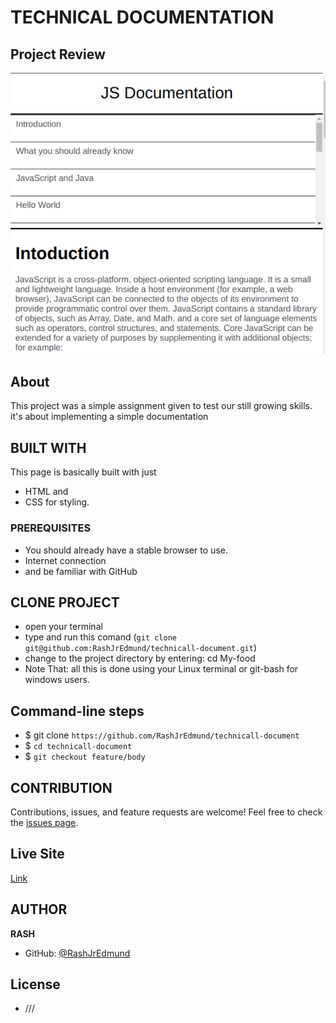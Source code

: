 # TECHNICAL DOCUMENTATION

## Project Review
![home page](assets/images/overview.png)

## About
This project was a simple assignment given to test our still growing skills. it's about implementing a simple documentation

## BUILT WITH
This page is basically built with just
* HTML and
* CSS for styling.

### PREREQUISITES
* You should already have a stable browser to use.
* Internet connection
* and be familiar with GitHub

## CLONE PROJECT
* open your terminal
* type and run this comand (`git clone git@github.com:RashJrEdmund/technicall-document.git`)
* change to the project directory by entering: cd My-food
* Note That: all this is done using your Linux terminal or git-bash for windows users.

## Command-line steps

- $ git clone `https://github.com/RashJrEdmund/technicall-document`
- $ `cd technicall-document`
- $ `git checkout feature/body`

## CONTRIBUTION
Contributions, issues, and feature requests are welcome!
Feel free to check the [issues page](https://github.com/RashJrEdmund/technicall-document/issues).

## Live Site

[Link](https://rashjredmund.github.io/technicall-document/)

## AUTHOR
**RASH**
- GitHub: [@RashJrEdmund](https://github.com/RashJrEdmund/technicall-document)

## License
- ///